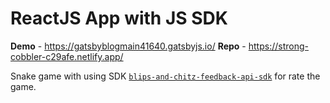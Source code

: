 # ReactJS App with JS SDK

**Demo** - https://gatsbyblogmain41640.gatsbyjs.io/
**Repo** - https://strong-cobbler-c29afe.netlify.app/

Snake game with using SDK [`blips-and-chitz-feedback-api-sdk`](https://www.npmjs.com/package/blips-and-chitz-feedback-api-sdk) for rate the game.
